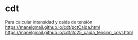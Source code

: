 # cdt
Para calcular intensidad y caida de tensión
https://manelgmail.github.io/cdt/pctCaida.html
https://manelgmail.github.io/cdt/itc25_caida_tension_cos1.html
